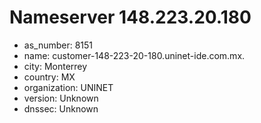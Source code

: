 # Nameserver 148.223.20.180

* as_number: 8151
* name: customer-148-223-20-180.uninet-ide.com.mx.
* city: Monterrey
* country: MX
* organization: UNINET
* version: Unknown
* dnssec: Unknown
